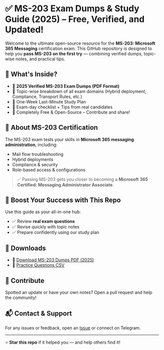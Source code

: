 # ✅ MS-203 Exam Dumps & Study Guide (2025) – Free, Verified, and Updated!

Welcome to the ultimate open-source resource for the **MS-203: Microsoft 365 Messaging** certification exam. This GitHub repository is designed to help you **pass MS-203 on the first try** — combining verified dumps, topic-wise notes, and practical tips.

## 📘 What's Inside?

- 🔹 **2025 Verified MS-203 Exam Dumps (PDF Format)**
- 🔹 Topic-wise breakdown of all exam domains (Hybrid deployment, Compliance, Transport Rules, etc.)
- 🔹 One-Week Last-Minute Study Plan
- 🔹 Exam-day checklist + Tips from real candidates
- 🔹 Completely Free & Open-Source – Contribute and share!

## 📌 About MS-203 Certification

The MS-203 exam tests your skills in **Microsoft 365 messaging administration**, including:
- Mail flow troubleshooting
- Hybrid deployments
- Compliance & security
- Role-based access & configurations

> ✅ Passing MS-203 gets you closer to becoming a **Microsoft 365 Certified: Messaging Administrator Associate**.

## 🚀 Boost Your Success with This Repo

Use this guide as your all-in-one hub:
- ✅ Review **real exam questions**
- ✅ Revise quickly with topic notes
- ✅ Prepare confidently using our study plan

## 📂 Downloads

- 📄 [Download MS-203 Dumps PDF (2025)](./exam-dumps/ms-203-dumps-2025.pdf)
- 📄 [Practice Questions CSV](./exam-dumps/ms-203-practice-questions.csv)

## 🙌 Contribute

Spotted an update or have your own notes? Open a pull request and help the community!

## 📬 Contact & Support

For any issues or feedback, open an [Issue](https://github.com/examleads/ms-203-messaging-certification-guide/issues) or connect on Telegram.

---

⭐️ **Star this repo** if it helped you — and help others find it!

